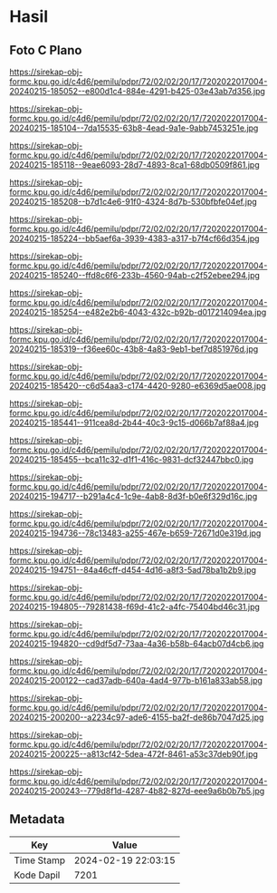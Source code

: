 # Hasil

## Foto C Plano

https://sirekap-obj-formc.kpu.go.id/c4d6/pemilu/pdpr/72/02/02/20/17/7202022017004-20240215-185052--e800d1c4-884e-4291-b425-03e43ab7d356.jpg

https://sirekap-obj-formc.kpu.go.id/c4d6/pemilu/pdpr/72/02/02/20/17/7202022017004-20240215-185104--7da15535-63b8-4ead-9a1e-9abb7453251e.jpg

https://sirekap-obj-formc.kpu.go.id/c4d6/pemilu/pdpr/72/02/02/20/17/7202022017004-20240215-185118--9eae6093-28d7-4893-8ca1-68db0509f861.jpg

https://sirekap-obj-formc.kpu.go.id/c4d6/pemilu/pdpr/72/02/02/20/17/7202022017004-20240215-185208--b7d1c4e6-91f0-4324-8d7b-530bfbfe04ef.jpg

https://sirekap-obj-formc.kpu.go.id/c4d6/pemilu/pdpr/72/02/02/20/17/7202022017004-20240215-185224--bb5aef6a-3939-4383-a317-b7f4cf66d354.jpg

https://sirekap-obj-formc.kpu.go.id/c4d6/pemilu/pdpr/72/02/02/20/17/7202022017004-20240215-185240--ffd8c6f6-233b-4560-94ab-c2f52ebee294.jpg

https://sirekap-obj-formc.kpu.go.id/c4d6/pemilu/pdpr/72/02/02/20/17/7202022017004-20240215-185254--e482e2b6-4043-432c-b92b-d017214094ea.jpg

https://sirekap-obj-formc.kpu.go.id/c4d6/pemilu/pdpr/72/02/02/20/17/7202022017004-20240215-185319--f36ee60c-43b8-4a83-9eb1-bef7d851976d.jpg

https://sirekap-obj-formc.kpu.go.id/c4d6/pemilu/pdpr/72/02/02/20/17/7202022017004-20240215-185420--c6d54aa3-c174-4420-9280-e6369d5ae008.jpg

https://sirekap-obj-formc.kpu.go.id/c4d6/pemilu/pdpr/72/02/02/20/17/7202022017004-20240215-185441--911cea8d-2b44-40c3-9c15-d066b7af88a4.jpg

https://sirekap-obj-formc.kpu.go.id/c4d6/pemilu/pdpr/72/02/02/20/17/7202022017004-20240215-185455--bca11c32-d1f1-416c-9831-dcf32447bbc0.jpg

https://sirekap-obj-formc.kpu.go.id/c4d6/pemilu/pdpr/72/02/02/20/17/7202022017004-20240215-194717--b291a4c4-1c9e-4ab8-8d3f-b0e6f329d16c.jpg

https://sirekap-obj-formc.kpu.go.id/c4d6/pemilu/pdpr/72/02/02/20/17/7202022017004-20240215-194736--78c13483-a255-467e-b659-72671d0e319d.jpg

https://sirekap-obj-formc.kpu.go.id/c4d6/pemilu/pdpr/72/02/02/20/17/7202022017004-20240215-194751--84a46cff-d454-4d16-a8f3-5ad78ba1b2b9.jpg

https://sirekap-obj-formc.kpu.go.id/c4d6/pemilu/pdpr/72/02/02/20/17/7202022017004-20240215-194805--79281438-f69d-41c2-a4fc-75404bd46c31.jpg

https://sirekap-obj-formc.kpu.go.id/c4d6/pemilu/pdpr/72/02/02/20/17/7202022017004-20240215-194820--cd9df5d7-73aa-4a36-b58b-64acb07d4cb6.jpg

https://sirekap-obj-formc.kpu.go.id/c4d6/pemilu/pdpr/72/02/02/20/17/7202022017004-20240215-200122--cad37adb-640a-4ad4-977b-b161a833ab58.jpg

https://sirekap-obj-formc.kpu.go.id/c4d6/pemilu/pdpr/72/02/02/20/17/7202022017004-20240215-200200--a2234c97-ade6-4155-ba2f-de86b7047d25.jpg

https://sirekap-obj-formc.kpu.go.id/c4d6/pemilu/pdpr/72/02/02/20/17/7202022017004-20240215-200225--a813cf42-5dea-472f-8461-a53c37deb90f.jpg

https://sirekap-obj-formc.kpu.go.id/c4d6/pemilu/pdpr/72/02/02/20/17/7202022017004-20240215-200243--779d8f1d-4287-4b82-827d-eee9a6b0b7b5.jpg


## Metadata

| Key        | Value               |
| ---------- | ------------------- |
| Time Stamp | 2024-02-19 22:03:15 |
| Kode Dapil | 7201                |



